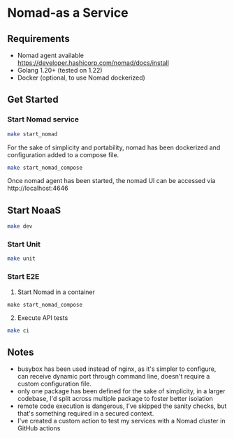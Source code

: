 # Nomad-as a Service

## Requirements

- Nomad agent available https://developer.hashicorp.com/nomad/docs/install
- Golang 1.20+ (tested on 1.22)
- Docker (optional, to use Nomad dockerized)

## Get Started

### Start Nomad service

```bash
make start_nomad
```

For the sake of simplicity and portability, nomad has been dockerized and configuration added to a compose file.

```bash
make start_nomad_compose
```
Once nomad agent has been started, the nomad UI can be accessed via http://localhost:4646

## Start NoaaS

```bash
make dev
```


### Start Unit

```bash
make unit
```

### Start E2E

1) Start Nomad in a container

```
make start_nomad_compose
```

2) Execute API tests

```bash
make ci
```

## Notes

- busybox has been used instead of nginx, as it's simpler to configure, can receive dynamic port through command line, doesn't require a custom configuration file.
- only one package has been defined for the sake of simplicity, in a larger codebase, I'd split across multiple package to foster better isolation
- remote code execution is dangerous, I've skipped the sanity checks, but that's something required in a secured context.
- I've created a custom action to test my services with a Nomad cluster in GitHub actions